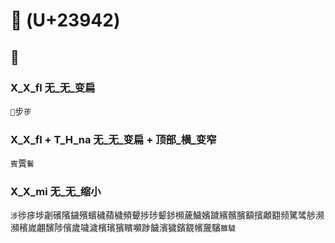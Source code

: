 # 𣥂 (U+23942)

## 𣥂

### X_X_fl 无_无_变扁
`𣥂`步`荹`

### X_X_fl + T_H_na 无_无_变扁 + 顶部_横_变窄
`賓`薲`鬢`

### X_X_mi 无_无_缩小
`涉`徏㾟埗劌礗䧬鐬殯蠙穢蘋檅頻顰捗㻉颦䤮㰋薉鱥嬪䠩繽髕臏顮擯顪䎙频騭骘䑰濒瀕穦嵗翽馪陟儐歲噦濊檳璸獱矉嚬踄饖濱獩鑌䚔㡦奯驞`䨈䮹`